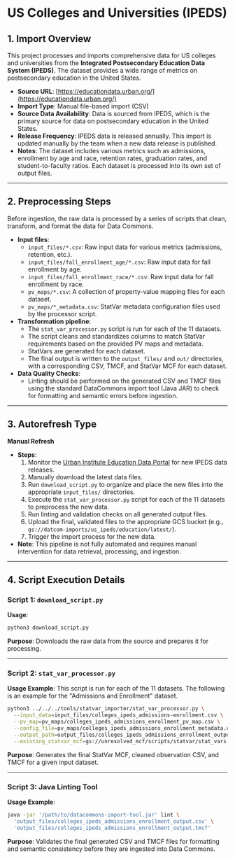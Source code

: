 # US Colleges and Universities (IPEDS)

## 1. Import Overview

This project processes and imports comprehensive data for US colleges and universities from the **Integrated Postsecondary Education Data System (IPEDS)**. The dataset provides a wide range of metrics on postsecondary education in the United States.

* **Source URL**: [https://educationdata.urban.org/](https://educationdata.urban.org/)
* **Import Type**: Manual file-based import (CSV)
* **Source Data Availability**: Data is sourced from IPEDS, which is the primary source for data on postsecondary education in the United States.
* **Release Frequency**: IPEDS data is released annually. This import is updated manually by the team when a new data release is published.
* **Notes**: The dataset includes various metrics such as admissions, enrollment by age and race, retention rates, graduation rates, and student-to-faculty ratios. Each dataset is processed into its own set of output files.

---

## 2. Preprocessing Steps

Before ingestion, the raw data is processed by a series of scripts that clean, transform, and format the data for Data Commons.

* **Input files**:
    * `input_files/*.csv`: Raw input data for various metrics (admissions, retention, etc.).
    * `input_files/fall_enrollment_age/*.csv`: Raw input data for fall enrollment by age.
    * `input_files/fall_enrollment_race/*.csv`: Raw input data for fall enrollment by race.
    * `pv_maps/*.csv`: A collection of property-value mapping files for each dataset.
    * `pv_maps/*_metadata.csv`: StatVar metadata configuration files used by the processor script.
* **Transformation pipeline**:
    * The `stat_var_processor.py` script is run for each of the 11 datasets.
    * The script cleans and standardizes columns to match StatVar requirements based on the provided PV maps and metadata.
    * StatVars are generated for each dataset.
    * The final output is written to the `output_files/` and `out/` directories, with a corresponding CSV, TMCF, and StatVar MCF for each dataset.
* **Data Quality Checks**:
    * Linting should be performed on the generated CSV and TMCF files using the standard DataCommons import tool (Java JAR) to check for formatting and semantic errors before ingestion.

---

## 3. Autorefresh Type

**Manual Refresh**

* **Steps**:
    1. Monitor the [Urban Institute Education Data Portal](https://educationdata.urban.org/) for new IPEDS data releases.
    2. Manually download the latest data files.
    3. Run `download_script.py` to organize and place the new files into the appropriate `input_files/` directories.
    4. Execute the `stat_var_processor.py` script for each of the 11 datasets to preprocess the new data.
    5. Run linting and validation checks on all generated output files.
    6. Upload the final, validated files to the appropriate GCS bucket (e.g., `gs://datcom-imports/us_ipeds/education/latest/`).
    7. Trigger the import process for the new data.
* **Note**: This pipeline is not fully automated and requires manual intervention for data retrieval, processing, and ingestion.

---

## 4. Script Execution Details

### Script 1: `download_script.py`

**Usage**:
```bash
python3 download_script.py
```
**Purpose**: Downloads the raw data from the source and prepares it for processing.

---

### Script 2: `stat_var_processor.py`

**Usage Example**:
This script is run for each of the 11 datasets. The following is an example for the "Admissions and Enrollment" dataset.

```bash
python3 ../../../tools/statvar_importer/stat_var_processor.py \
  --input_data=input_files/colleges_ipeds_admissions-enrollment.csv \
  --pv_map=pv_maps/colleges_ipeds_admissions_enrollment_pv_map.csv \
  --config_file=pv_maps/colleges_ipeds_admissions_enrollment_metadata.csv \
  --output_path=output_files/colleges_ipeds_admissions_enrollment_output \
  --existing_statvar_mcf=gs://unresolved_mcf/scripts/statvar/stat_vars.mcf
```

**Purpose**: Generates the final StatVar MCF, cleaned observation CSV, and TMCF for a given input dataset.

---

### Script 3: Java Linting Tool

**Usage Example**:
```bash
java -jar '/path/to/datacommons-import-tool.jar' lint \
  'output_files/colleges_ipeds_admissions_enrollment_output.csv' \
  'output_files/colleges_ipeds_admissions_enrollment_output.tmcf'
```

**Purpose**: Validates the final generated CSV and TMCF files for formatting and semantic consistency before they are ingested into Data Commons.

